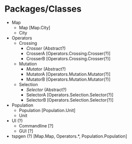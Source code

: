 # Packages/Classes

* Map
	* Map [Map.City]
	* City
* Operators
	* Crossing
		* *Crosser* (Abstract?)
		* CrosserA [Operators.Crossing.Crosser(?)]
		* CrosserB [Operators.Crossing.Crosser(?)]
	* Mutation
		* *Mutator* (Abstract?)
		* MutatorA [Operators.Mutation.Mutator(?)]
		* MutatorB [Operators.Mutation.Mutator(?)]
	* Selection
		* *Selector* (Abstract?)
		* SelectorA [Operators.Selection.Selector(?)]
		* SelectorB [Operators.Selection.Selector(?)]
* Population
	* Population [Population.Unit]
	* Unit
* UI (?)
	* Commandline [?]
	* GUI [?]
* tspgen (?) [Map.Map, Operators.*, Population.Population]
